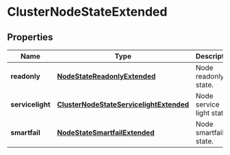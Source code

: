 
# ClusterNodeStateExtended

## Properties
Name | Type | Description | Notes
------------ | ------------- | ------------- | -------------
**readonly** | [**NodeStateReadonlyExtended**](NodeStateReadonlyExtended.md) | Node readonly state. |  [optional]
**servicelight** | [**ClusterNodeStateServicelightExtended**](ClusterNodeStateServicelightExtended.md) | Node service light state. |  [optional]
**smartfail** | [**NodeStateSmartfailExtended**](NodeStateSmartfailExtended.md) | Node smartfail state. |  [optional]



